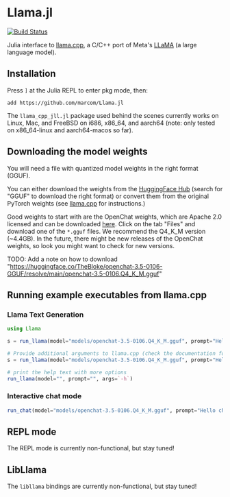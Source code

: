 # Llama.jl

[![Build Status](https://github.com/marcom/Llama.jl/actions/workflows/ci.yml/badge.svg?branch=main)](https://github.com/marcom/Llama.jl/actions/workflows/ci.yml?query=branch%3Amain)

Julia interface to
[llama.cpp](https://github.com/ggerganov/llama.cpp), a C/C++ port of
Meta's [LLaMA](https://arxiv.org/abs/2302.13971) (a large language
model).

## Installation

Press `]` at the Julia REPL to enter pkg mode, then:

```
add https://github.com/marcom/Llama.jl
```

The `llama_cpp_jll.jl` package used behind the scenes currently works
on Linux, Mac, and FreeBSD on i686, x86_64, and aarch64 (note: only
tested on x86_64-linux and aarch64-macos so far).

## Downloading the model weights

You will need a file with quantized model weights in the right format (GGUF).

You can either download the weights from the [HuggingFace Hub](https://huggingface.co) (search for "GGUF" to download the right format) or convert them from the original PyTorch weights (see [llama.cpp](https://github.com/ggerganov/llama.cpp) for instructions.)

Good weights to start with are the OpenChat weights, which are Apache 2.0 licensed and can be downloaded [here](https://huggingface.co/TheBloke/openchat-3.5-0106-GGUF). Click on the tab "Files" and download one of the `*.gguf` files. We recommend the Q4_K_M version (~4.4GB).
In the future, there might be new releases of the OpenChat weights, so look you might want to check for new versions.

TODO: Add a note on how to download "https://huggingface.co/TheBloke/openchat-3.5-0106-GGUF/resolve/main/openchat-3.5-0106.Q4_K_M.gguf"

## Running example executables from llama.cpp

### Llama Text Generation

```julia
using Llama

s = run_llama(model="models/openchat-3.5-0106.Q4_K_M.gguf", prompt="Hello")

# Provide additional arguments to llama.cpp (check the documentation for more details or the help text below)
s = run_llama(model="models/openchat-3.5-0106.Q4_K_M.gguf", prompt="Hello", n_gpu_layers=0, args=`-n 16`)

# print the help text with more options
run_llama(model="", prompt="", args=`-h`)
```

### Interactive chat mode

```julia
run_chat(model="models/openchat-3.5-0106.Q4_K_M.gguf", prompt="Hello chat mode")
```

## REPL mode

The REPL mode is currently non-functional, but stay tuned!

## LibLlama

The `libllama` bindings are currently non-functional, but stay tuned!